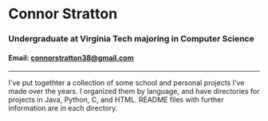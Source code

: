 # Connor Stratton
### Undergraduate at Virginia Tech majoring in Computer Science
#### Email: connorstratton38@gmail.com

----

I've put togethter a collection of some school and personal projects I've made over the years. I organized them by language, and have directories for projects in Java, Python, C, and HTML. README files with further information are in each directory.  

